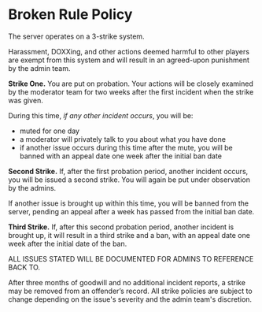 # Broken Rule Policy
The server operates on a 3-strike system. 

Harassment, DOXXing, and other actions deemed harmful to other players are exempt from this system and will result in an agreed-upon punishment by the admin team.

**Strike One.** You are put on probation. Your actions will be closely examined by the moderator team for two weeks after the first incident when the strike was given.

During this time, *if any other incident occurs*, you will be:
- muted for one day
- a moderator will privately talk to you about what you have done
- if another issue occurs during this time after the mute, you will be banned with an appeal date one week after the initial ban date

**Second Strike.** If, after the first probation period, another incident occurs, you will be issued a second strike. You will again be put under observation by the admins. 

If another issue is brought up within this time, you will be banned from the server, pending an appeal after a week has passed from the initial ban date.

**Third Strike.** If, after this second probation period, another incident is brought up, it will result in a third strike and a ban, with an appeal date one week after the initial date of the ban.

ALL ISSUES STATED WILL BE DOCUMENTED FOR ADMINS TO REFERENCE BACK TO.

After three months of goodwill and no additional incident reports, a strike may be removed from an offender’s record. All strike policies are subject to change depending on the issue's severity and the admin team's discretion.